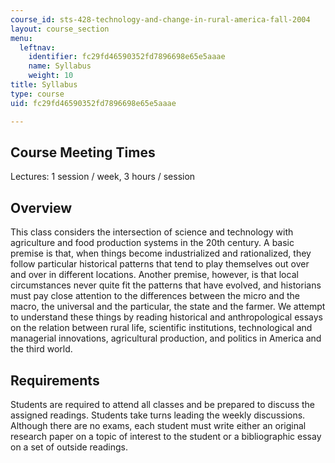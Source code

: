 ```yaml
---
course_id: sts-428-technology-and-change-in-rural-america-fall-2004
layout: course_section
menu:
  leftnav:
    identifier: fc29fd46590352fd7896698e65e5aaae
    name: Syllabus
    weight: 10
title: Syllabus
type: course
uid: fc29fd46590352fd7896698e65e5aaae

---
```


Course Meeting Times
--------------------

Lectures: 1 session / week, 3 hours / session

Overview
--------

This class considers the intersection of science and technology with agriculture and food production systems in the 20th century. A basic premise is that, when things become industrialized and rationalized, they follow particular historical patterns that tend to play themselves out over and over in different locations. Another premise, however, is that local circumstances never quite fit the patterns that have evolved, and historians must pay close attention to the differences between the micro and the macro, the universal and the particular, the state and the farmer. We attempt to understand these things by reading historical and anthropological essays on the relation between rural life, scientific institutions, technological and managerial innovations, agricultural production, and politics in America and the third world.

Requirements
------------

Students are required to attend all classes and be prepared to discuss the assigned readings. Students take turns leading the weekly discussions. Although there are no exams, each student must write either an original research paper on a topic of interest to the student or a bibliographic essay on a set of outside readings.